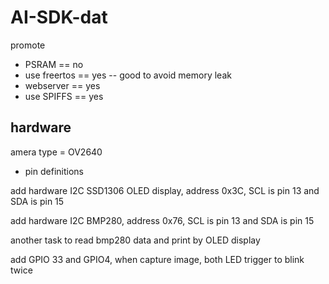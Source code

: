 
# AI-SDK-dat

promote 




- PSRAM == no 
- use freertos == yes -- good to avoid memory leak
- webserver == yes
- use SPIFFS == yes

## hardware 

amera type = OV2640

- pin definitions 

add hardware I2C SSD1306 OLED display, address 0x3C, SCL is pin 13 and SDA is pin 15

add hardware I2C BMP280, address 0x76, SCL is pin 13 and SDA is pin 15

another task to read bmp280 data and print by OLED display

add GPIO 33 and GPIO4, when capture image, both LED trigger to blink twice 



